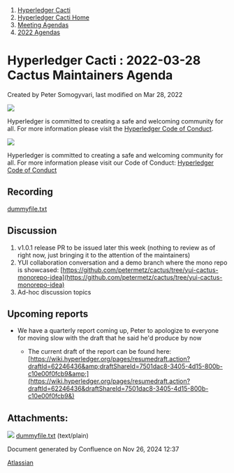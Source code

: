 1. [Hyperledger Cacti](index.html)
2. [Hyperledger Cacti Home](Hyperledger-Cacti-Home_20414469.html)
3. [Meeting Agendas](Meeting-Agendas_20414488.html)
4. [2022 Agendas](2022-Agendas_20415317.html)

# Hyperledger Cacti : 2022-03-28 Cactus Maintainers Agenda

Created by Peter Somogyvari, last modified on Mar 28, 2022

![](https://wiki.hyperledger.org/download/attachments/2392771/welcome.png?version=2&modificationDate=1572450107000&api=v2)

Hyperledger is committed to creating a safe and welcoming community for all. For more information please visit the [Hyperledger Code of Conduct](https://lf-hyperledger.atlassian.net/wiki/spaces/HYP/pages/19595281/Hyperledger+Code+of+Conduct).

![](https://wiki.hyperledger.org/download/attachments/29034696/Antitrustnotice.png?version=1&modificationDate=1581695654000&api=v2)

Hyperledger is committed to creating a safe and welcoming community for all. For more information please visit our Code of Conduct: [Hyperledger Code of Conduct](https://lf-hyperledger.atlassian.net/wiki/spaces/HYP/pages/19595281/Hyperledger+Code+of+Conduct)

## Recording

[dummyfile.txt](attachments/20415400/20415406.txt)

## Discussion

1. v1.0.1 release PR to be issued later this week (nothing to review as of right now, just bringing it to the attention of the maintainers)
2. YUI collaboration conversation and a demo branch where the mono repo is showcased: [https://github.com/petermetz/cactus/tree/yui-cactus-monorepo-idea](https://github.com/petermetz/cactus/tree/yui-cactus-monorepo-idea)
3. Ad-hoc discussion topics

## Upcoming reports

- We have a quarterly report coming up, Peter to apologize to everyone for moving slow with the draft that he said he'd produce by now
  
  - The current draft of the report can be found here: [https://wiki.hyperledger.org/pages/resumedraft.action?draftId=62246436&amp;draftShareId=7501dac8-3405-4d15-800b-c10e00f0fcb9&amp;](https://wiki.hyperledger.org/pages/resumedraft.action?draftId=62246436&draftShareId=7501dac8-3405-4d15-800b-c10e00f0fcb9&)

## Attachments:

![](images/icons/bullet_blue.gif) [dummyfile.txt](attachments/20415400/20415406.txt) (text/plain)

Document generated by Confluence on Nov 26, 2024 12:37

[Atlassian](http://www.atlassian.com/)
